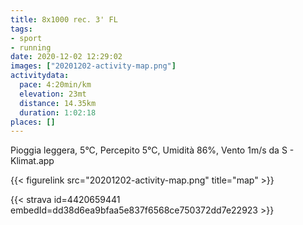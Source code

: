 ```yaml
---
title: 8x1000 rec. 3' FL
tags:
- sport
- running
date: 2020-12-02 12:29:02
images: ["20201202-activity-map.png"]
activitydata:
  pace: 4:20min/km
  elevation: 23mt
  distance: 14.35km
  duration: 1:02:18
places: []
---
```


Pioggia leggera, 5°C, Percepito 5°C, Umidità 86%, Vento 1m/s da S - Klimat.app



{{< figurelink src="20201202-activity-map.png" title="map" >}}


{{< strava id=4420659441 embedId=dd38d6ea9bfaa5e837f6568ce750372dd7e22923 >}}
